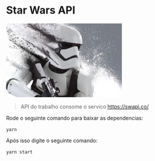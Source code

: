 # Star Wars API

<img src='./stormtrooper.jpg' height="200">

> API do trabalho consome o servico <https://swapi.co/>

Rode o seguinte comando para baixar as dependencias:

```
yarn
```

Após isso digite o seguinte comando:

```
yarn start
```